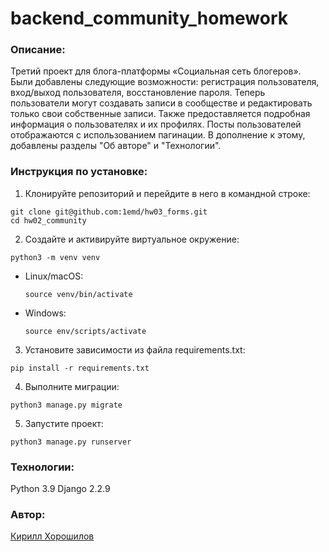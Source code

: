 # backend_community_homework

### Описание:
Третий проект для блога-платформы «Социальная сеть блогеров». Были добавлены следующие возможности: регистрация пользователя, вход/выход пользователя, восстановление пароля. Теперь пользователи могут создавать записи в сообществе и редактировать только свои собственные записи. Также предоставляется подробная информация о пользователях и их профилях. Посты пользователей отображаются с использованием пагинации. В дополнение к этому, добавлены разделы "Об авторе" и "Технологии".

### Инструкция по установке:

1. Клонируйте репозиторий и перейдите в него в командной строке:
  ```
  git clone git@github.com:1emd/hw03_forms.git
  cd hw02_community
  ```
2. Создайте и активируйте виртуальное окружение:
  ```
  python3 -m venv venv
  ```
- Linux/macOS:

  ```
  source venv/bin/activate
  ```

- Windows:
  ```
  source env/scripts/activate
  ```

3. Установите зависимости из файла requirements.txt:
  ```
  pip install -r requirements.txt
  ```

4. Выполните миграции:
  ```
  python3 manage.py migrate
  ```

5. Запустите проект:
  ```
  python3 manage.py runserver
  ```

### Технологии:

Python 3.9
Django 2.2.9

### Автор:
[Кирилл Хорошилов](https://github.com/1emd)
